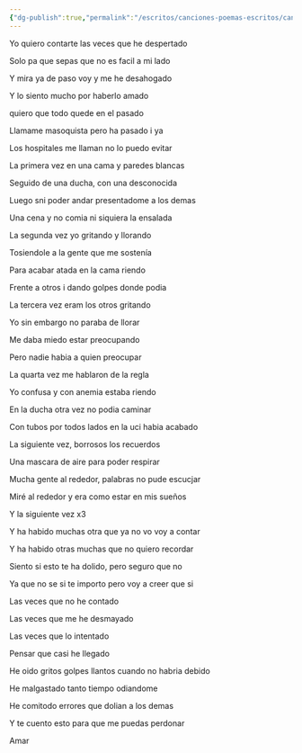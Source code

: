 ```yaml
---
{"dg-publish":true,"permalink":"/escritos/canciones-poemas-escritos/canciones-poemas-escritos/las-veces-que-he-despertado/"}
---
```


Yo quiero contarte las veces que he despertado

Solo pa que sepas que no es facil a mi lado

Y mira ya de paso voy y me he desahogado

Y lo siento mucho por haberlo amado

quiero que todo quede en el pasado

Llamame masoquista pero ha pasado i ya

Los hospitales me llaman no lo puedo evitar

La primera vez en una cama y paredes blancas

Seguido de una ducha, con una desconocida

Luego sni poder andar presentadome a los demas

Una cena y no comia ni siquiera la ensalada

La segunda vez yo gritando y llorando

Tosiendole a la gente que me sostenía

Para acabar atada en la cama riendo

Frente a otros i dando golpes donde podia

La tercera vez eram los otros gritando

Yo sin embargo no paraba de llorar

Me daba miedo estar preocupando

Pero nadie habia a quien preocupar

La quarta vez me hablaron de la regla

Yo confusa y con anemia estaba riendo

En la ducha otra vez no podia caminar

Con tubos por todos lados en la uci habia acabado

La siguiente vez, borrosos los recuerdos

Una mascara de aire para poder respirar

Mucha gente al rededor, palabras no pude escucjar

Miré al rededor y era como estar en mis sueños

Y la siguiente vez x3

Y ha habido muchas otra que ya no vo voy a contar

Y ha habido otras muchas que no quiero recordar

Siento si esto te ha dolido, pero seguro que no

Ya que no se si te importo pero voy a creer que si

Las veces que no he contado

Las veces que me he desmayado

Las veces que lo intentado

Pensar que casi he llegado

He oido gritos golpes llantos cuando no habria debido

He malgastado tanto tiempo odiandome

He comitodo errores que dolian a los demas

Y te cuento esto para que me puedas perdonar

Amar